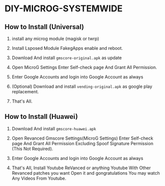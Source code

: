 # DIY-MICROG-SYSTEMWIDE

## How to Install (Universal)

1. install any microg module (magisk or twrp)

2. Install Lsposed Module FakegApps enable and reboot.

3. Download And install ```gmscore-original.apk``` as update

2. Open MicroG Settings Enter Self-check page And Grant All Permission.

3. Enter Google Accounts and login into Google Account as always

4. (Optional) Download and install ```vending-original.apk``` as google play replacement.

5. That's All.

## How to Install (Huawei)

1. Download And install ```gmscore-huawei.apk```

2. Open Revanced Gmscore Settings(MicroG Settings) Enter Self-check page And Grant All Permission Excluding Spoof Signature Permission (This Not Required).

3. Enter Google Accounts and login into Google Account as always

6. That's All, Install Youtube ReVanced or anything Youtube With Other Revanced patches you want Open it and gongratulations You may watch Any Videos From Youtube.

